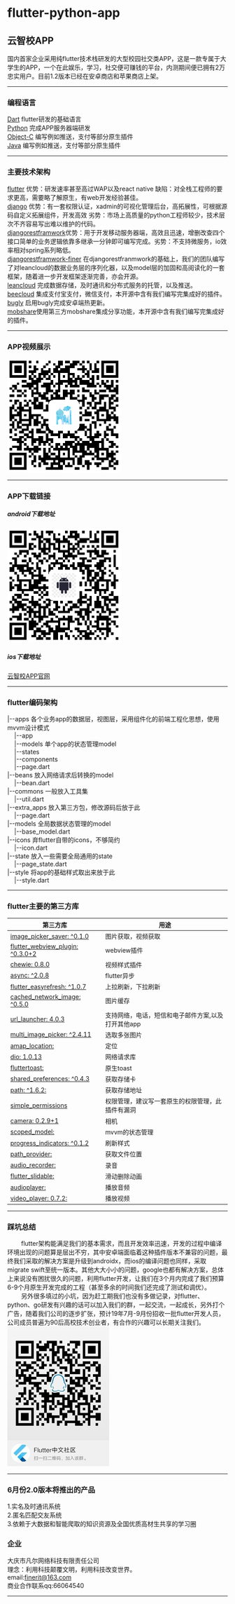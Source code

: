 # flutter-python-app
## 云智校APP
国内首家企业采用纯flutter技术栈研发的大型校园社交类APP，这是一款专属于大学生的APP，一个在此娱乐，学习，社交便可赚钱的平台，内测期间便已拥有2万忠实用户。目前1.2版本已经在安卓商店和苹果商店上架。

------------

### 编程语言
[Dart](https://www.dartlang.org/dart-2 "Dart")	flutter研发的基础语言<br/>
[Python](https://www.python.org/downloads/release/python-366/ "Python")  完成APP服务器端研发<br/>
[Object-C](https://developer.apple.com/documentation/objectivec "Object-C") 编写例如推送，支付等部分原生插件<br/>
[Java](https://www.oracle.com/java/ "Java") 编写例如推送，支付等部分原生插件<br/>

------------


### 主要技术架构
[flutter](https://docs.flutter.io/ "flutter") 优势：研发速率甚至高过WAP以及react native 缺陷：对全栈工程师的要求更高，需要略了解原生，有web开发经验甚佳。<br/>
[django](https://www.djangoproject.com/ "django") 优势：有一套权限认证，xadmin的可视化管理后台，高拓展性，可根据源码自定义拓展组件，开发高效 劣势：市场上高质量的python工程师较少，技术层次不齐容易写出难以维护的代码。<br/>
[djangorestframwork](https://www.django-rest-framework.org/ "djangorestframwork")优势：用于开发移动服务器端，高效且迅速，增删改查四个接口简单的业务逻辑依靠多继承一分钟即可编写完成。劣势：不支持微服务，io效率相对spring系列略低。<br/>
[djangorestframwork-finer]( "djangorestframwork-finer") 在djangorestfranmwork的基础上，我们的团队编写了对leancloud的数据业务层的序列化器，以及model层的加固和高阅读化的一套框架，随着进一步开发框架逐渐完善，亦会开源。<br/>
[leancloud](https://leancloud.cn "leancloud") 完成数据存储，及时通讯和分布式服务的托管，以及推送。<br/>
[beecloud](https://beecloud.cn/ "beecloud") 集成支付宝支付，微信支付，本开源中含有我们编写完集成好的插件。<br/>
[bugly](https://bugly.qq.com/v2/ "bugly") 启用bugly完成安卓端热更新。<br/>
[mobshare](http://www.mob.com/ "mobshare")使用第三方mobshare集成分享功能，本开源中含有我们编写完集成好的插件。<br/>

------------


### APP视频展示
[![ScreenShot](https://github.com/Anjiefan/flutter_campus_social_app/blob/master/shiping.png?raw=true)](http://lc-aveFaAUx.cn-n1.lcfile.com/3487931ee9e780d847c4.mp4)

------------


### APP下载链接
##### android下载地址
[![](https://github.com/Anjiefan/flutter_campus_social_app/blob/master/android.png?raw=true)](https://github.com/Anjiefan/flutter_campus_social_app/blob/master/android.png?raw=true)
##### ios下载地址
[云智校APP官网](https://app.finerit.com/ "云智校APP官网")

------------

### flutter编码架构
|--apps 各个业务app的数据层，视图层，采用组件化的前端工程化思想，使用mvvm设计模式<br/>
&nbsp;&nbsp;&nbsp;&nbsp;|--app<br/>
&nbsp;&nbsp;&nbsp;&nbsp;|--models 单个app的状态管理model<br/>
&nbsp;&nbsp;&nbsp;&nbsp;|--states<br/>
&nbsp;&nbsp;&nbsp;&nbsp;|--components<br/>
&nbsp;&nbsp;&nbsp;&nbsp;|--page.dart<br/>
|--beans 放入网络请求后转换的model<br/>
&nbsp;&nbsp;&nbsp;&nbsp;|--bean.dart<br/>
|--commons 一般放入工具集<br/>
&nbsp;&nbsp;&nbsp;&nbsp;|--util.dart<br/>
|--extra_apps 放入第三方包，修改源码后放于此<br/>
&nbsp;&nbsp;&nbsp;&nbsp;|--page.dart<br/>
|--models 全局数据状态管理的model<br/>
&nbsp;&nbsp;&nbsp;&nbsp;|--base_model.dart<br/>
|--icons 弃flutter自带的icons，不够简约<br/>
&nbsp;&nbsp;&nbsp;&nbsp;|--icon.dart<br/>
|--state 放入一些需要全局通用的state<br/>
&nbsp;&nbsp;&nbsp;&nbsp;|--page_state.dart<br/>
|--style 将app的基础样式取出来放于此<br/>
&nbsp;&nbsp;&nbsp;&nbsp;|--style.dart<br/>

------------


### flutter主要的第三方库


| 第三方库 | 用途 |
|--------|-----|
|[image_picker_saver: ^0.1.0](https://pub.dartlang.org/packages/image_picker_saver)| 图片获取，视频获取 |
|  [flutter_webview_plugin: ^0.3.0+2 ](https://pub.dartlang.org/packages/flutter_webview_plugin) | webview插件|
|[ chewie: 0.8.0  ](https://pub.dartlang.org/packages/chewie)| 视频样式插件 |
|  [  async: ^2.0.8](https://pub.dartlang.org/packages/async) |flutter异步 |
|[  flutter_easyrefresh: ^1.0.7 ](https://pub.dartlang.org/packages/flutter_easyrefresh)| 上拉刷新，下拉刷新|
|[ cached_network_image: ^0.5.0  ](https://pub.dartlang.org/packages/cached_network_image)|图片缓存 |
| [url_launcher: 4.0.3   ](https://pub.dartlang.org/packages/url_launcher#-readme-tab-) | 支持网络，电话，短信和电子邮件方案,以及打开其他app|
| [  multi_image_picker: ^2.4.11 ](https://pub.dartlang.org/packages/multi_image_picker) | 选取多张图片|
| [ amap_location:  ](https://pub.dartlang.org/packages/amap_location)|定位
|[   dio: 1.0.13 ](https://pub.dartlang.org/packages/dio) | 网络请求库 |
| [   fluttertoast:  ](https://pub.dartlang.org/packages/fluttertoast)|原生toast|
|[   shared_preferences: ^0.4.3 ](https://pub.dartlang.org/packages/shared_preferences) | 获取存储卡 |
|  [   path: ^1.6.2:  ](https://pub.dartlang.org/packages/path)| 获取存储地址|
| [  simple_permissions ](https://pub.dartlang.org/packages/simple_permissions)| 权限管理，建议写一套原生的权限管理，此插件有漏洞
|[   camera: 0.2.9+1 ](https://pub.dartlang.org/packages/camera)|相机
| [  scoped_model: ](https://pub.dartlang.org/packages/scoped_model) | mvvm的状态管理 
|[  progress_indicators: ^0.1.2 ](https://pub.dartlang.org/packages/progress_indicators)|刷新样式
|[  path_provider: ](https://pub.dartlang.org/packages/path_provider) | 获取文件位置
|[  audio_recorder: ](https://pub.dartlang.org/packages/audio_recorder)|录音
|[  flutter_slidable: ](https://pub.dartlang.org/packages/flutter_slidable)|滑动删除动画
|[  audioplayer: ](https://pub.dartlang.org/packages/audioplayer)|播放音频
| [   video_player: 0.7.2: ](https://pub.dartlang.org/packages/video_player)|播放视频



------------


### 踩坑总结
&nbsp;&nbsp;&nbsp;&nbsp;&nbsp;&nbsp;&nbsp;&nbsp;flutter架构能满足我们的基本需求，而且开发效率迅速，开发的过程中编译环境出现的问题算是层出不穷，其中安卓端面临着这种插件版本不兼容的问题，最终我们采取的解决方案是升级到androidx，而ios的编译问题也同样，采取migrate swift至统一版本。其他大大小小的问题，google也都有解决方案，总体上来说没有困扰很久的问题，利用flutter开发，让我们在3个月内完成了我们预算6-9个月原生开发完成的工程（甚至多余的时间我们还完成了测试和调优）。
<br/>
&nbsp;&nbsp;&nbsp;&nbsp;&nbsp;&nbsp;&nbsp;&nbsp;另外很多填过的小坑，因为赶工期我们也没有多做记录，对flutter、python、go研发有兴趣的话可以加入我们的群，一起交流，一起成长，另外打个广告，随着我们公司的逐步扩张，预计19年7月-9月份招收一批flutter开发人员，公司成员普遍为90后高校技术创业者，有合作的兴趣可以长期关注我们。<br/>
[![](https://github.com/Anjiefan/flutter_campus_social_app/blob/master/qqqun.jpg?raw=true)](https://github.com/Anjiefan/flutter_campus_social_app/blob/master/qqqun.jpg?raw=true)

------------
### 6月份2.0版本将推出的产品
1.实名及时通讯系统<br/>
2.匿名匹配交友系统<br/>
3.依赖于大数据和智能爬取的知识资源及全国优质高材生共享的学习圈<br/>


### 企业
大庆市凡尔网络科技有限责任公司<br/>
理念：利用科技颠覆文明，利用科技改变世界。<br/>
email:finerit@163.com<br/>
商业合作联系qq:66064540<br/>

------------

